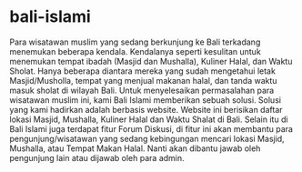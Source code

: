 # bali-islami
Para wisatawan muslim yang sedang berkunjung ke Bali terkadang menemukan beberapa kendala. Kendalanya seperti kesulitan untuk menemukan tempat ibadah (Masjid dan Mushalla), Kuliner Halal, dan Waktu Sholat. Hanya beberapa diantara mereka yang sudah mengetahui letak Masjid/Musholla, tempat yang menjual makanan halal, dan tanda waktu masuk sholat di wilayah Bali.  Untuk menyelesaikan permasalahan para wisatawan muslim ini, kami Bali Islami memberikan sebuah solusi. Solusi yang kami hadirkan adalah berbasis website. Website ini berisikan daftar lokasi Masjid, Mushalla, Kuliner Halal dan Waktu Shalat di Bali. Selain itu di Bali Islami juga terdapat fitur Forum Diskusi, di fitur ini akan membantu para pengunjung/wisatawan yang sedang kebingungan mencari lokasi Masjid, Mushalla, atau Tempat Makan Halal. Nanti akan dibantu jawab oleh pengunjung lain atau dijawab oleh para admin.
